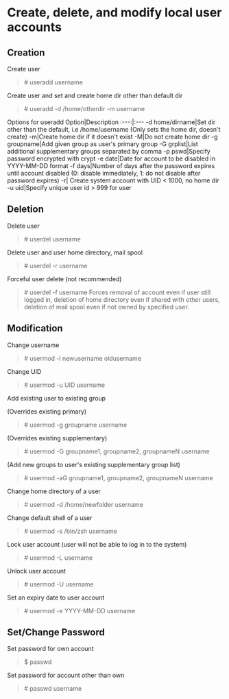 # Create, delete, and modify local user accounts

## Creation
Create user
> \# useradd username

Create user and set and create home dir other than default dir
> \# useradd -d /home/otherdir -m username


Options for useradd
Option|Description
:---:|:---
-d home/dirname|Set dir other than the default, i.e /home/username (Only sets the home dir, doesn't create)
-m|Create home dir if it doesn't exist
-M|Do not create home dir
-g groupname|Add given group as user's primary group
-G grplist|List additional supplementary groups separated by comma
-p pswd|Specify password encrypted with crypt
-e date|Date for account to be disabled in YYYY-MM-DD format
-f days|Number of days after the password expires until account disabled (0: disable immediately, 1: do not disable after password expires)
-r| Create system account with UID < 1000, no home dir
-u uid|Specify unique user id > 999 for user 

## Deletion
Delete user
> \# userdel username

Delete user and user home directory, mail spool
> \# userdel -r username

Forceful user delete (not recommended)
> \# userdel -f username
Forces removal of account even if user still logged in, deletion of home directory even if shared with other users, deletion of mail spool even if not owned by specified user.

## Modification
Change username
> \# usermod -l newusername oldusername

Change UID
> \# usermod -u UID username

Add existing user to existing group 

(Overrides existing primary)
> \# usermod -g groupname username

(Overrides existing supplementary)
> \# usermod -G groupname1, groupname2, groupnameN username

(Add new groups to user's existing supplementary group list)
> \# usermod -aG groupname1, groupname2, groupnameN username

Change home directory of a user
> \# usermod -d /home/newfolder username

Change default shell of a user
> \# usermod -s /bin/zsh username

Lock user account (user will not be able to log in to the system)
> \# usermod -L username

Unlock user account
> \# usermod -U username

Set an expiry date to user account
> \# usermod -e YYYY-MM-DD username

## Set/Change Password
Set password for own account
> $ passwd

Set password for account other than own
> \# passwd username
